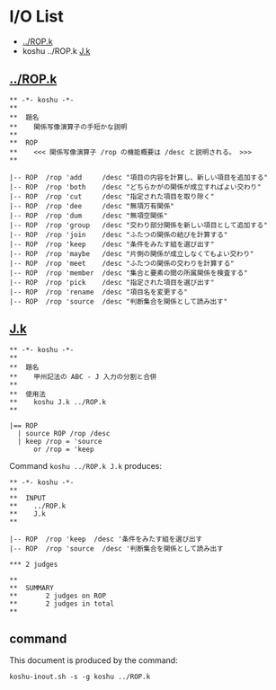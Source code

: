 # I/O List

- [../ROP.k](#ropk)
- koshu ../ROP.k [J.k](#jk)



## [../ROP.k](../ROP.k)

```
** -*- koshu -*-
**
**  題名
**    関係写像演算子の手短かな説明
**
**  ROP
**    <<< 関係写像演算子 /rop の機能概要は /desc と説明される。 >>>
**

|-- ROP  /rop 'add     /desc "項目の内容を計算し、新しい項目を追加する"
|-- ROP  /rop 'both    /desc "どちらかがの関係が成立すればよい交わり"
|-- ROP  /rop 'cut     /desc "指定された項目を取り除く"
|-- ROP  /rop 'dee     /desc "無項万有関係"
|-- ROP  /rop 'dum     /desc "無項空関係"
|-- ROP  /rop 'group   /desc "交わり部分関係を新しい項目として追加する"
|-- ROP  /rop 'join    /desc "ふたつの関係の結びを計算する"
|-- ROP  /rop 'keep    /desc "条件をみたす組を選び出す"
|-- ROP  /rop 'maybe   /desc "片側の関係が成立しなくてもよい交わり"
|-- ROP  /rop 'meet    /desc "ふたつの関係の交わりを計算する"
|-- ROP  /rop 'member  /desc "集合と要素の間の所属関係を検査する"
|-- ROP  /rop 'pick    /desc "指定された項目を選び出す"
|-- ROP  /rop 'rename  /desc "項目名を変更する"
|-- ROP  /rop 'source  /desc "判断集合を関係として読み出す"

```



## [J.k](J.k)

```
** -*- koshu -*-
**
**  題名
**    甲州記法の ABC - J 入力の分割と合併
**
**  使用法
**    koshu J.k ../ROP.k
**

|== ROP
  | source ROP /rop /desc
  | keep /rop = 'source
      or /rop = 'keep

```

Command `koshu ../ROP.k J.k` produces:

```
** -*- koshu -*-
**
**  INPUT
**    ../ROP.k
**    J.k
**

|-- ROP  /rop 'keep  /desc '条件をみたす組を選び出す
|-- ROP  /rop 'source  /desc '判断集合を関係として読み出す

*** 2 judges

**
**  SUMMARY
**       2 judges on ROP
**       2 judges in total
**
```



## command

This document is produced by the command:

```
koshu-inout.sh -s -g koshu ../ROP.k
```

